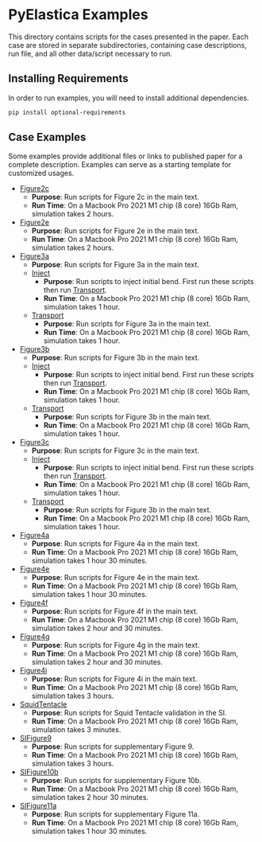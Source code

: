 # PyElastica Examples

This directory contains scripts for the cases presented in the paper.
Each case are stored in separate subdirectories, containing case descriptions, run file, and all other data/script necessary to run.

## Installing Requirements
In order to run examples, you will need to install additional dependencies.

```bash
pip install optional-requirements
```

## Case Examples

Some examples provide additional files or links to published paper for a complete description.
Examples can serve as a starting template for customized usages.

* [Figure2c](./Figure2c)
    * __Purpose__: Run scripts for Figure 2c in the main text. 
    * __Run Time__: On a Macbook Pro 2021 M1 chip (8 core) 16Gb Ram, simulation takes 2 hours.
* [Figure2e](./Figure2e)
    * __Purpose__: Run scripts for Figure 2e in the main text. 
    * __Run Time__: On a Macbook Pro 2021 M1 chip (8 core) 16Gb Ram, simulation takes 2 hours.
* [Figure3a](./Figure3a)
    * __Purpose__: Run scripts for Figure 3a in the main text. 
    * [Inject](./Figure3a/Inject)
        * __Purpose__: Run scripts to inject initial bend. First run these scripts then run [Transport](./Figure3a/Transport). 
        * __Run Time__: On a Macbook Pro 2021 M1 chip (8 core) 16Gb Ram, simulation takes 1 hour.
    * [Transport](./Figure3a/Transport)
        * __Purpose__: Run scripts for Figure 3a in the main text. 
        * __Run Time__: On a Macbook Pro 2021 M1 chip (8 core) 16Gb Ram, simulation takes 1 hour.
* [Figure3b](./Figure3b)
    * __Purpose__: Run scripts for Figure 3b in the main text.
    * [Inject](./Figure3b/Inject)
        * __Purpose__: Run scripts to inject initial bend. First run these scripts then run [Transport](./Figure3b/Transport). 
        * __Run Time__: On a Macbook Pro 2021 M1 chip (8 core) 16Gb Ram, simulation takes 1 hour.
    * [Transport](./Figure3b/Transport)
        * __Purpose__: Run scripts for Figure 3b in the main text. 
        * __Run Time__: On a Macbook Pro 2021 M1 chip (8 core) 16Gb Ram, simulation takes 1 hour.
* [Figure3c](./Figure3c)
    * __Purpose__: Run scripts for Figure 3c in the main text.
    * [Inject](./Figure3c/Inject)
        * __Purpose__: Run scripts to inject initial bend. First run these scripts then run [Transport](./Figure3c/Transport). 
        * __Run Time__: On a Macbook Pro 2021 M1 chip (8 core) 16Gb Ram, simulation takes 1 hour.
    * [Transport](./Figure3c/Transport)
        * __Purpose__: Run scripts for Figure 3b in the main text. 
        * __Run Time__: On a Macbook Pro 2021 M1 chip (8 core) 16Gb Ram, simulation takes 1 hour.
* [Figure4a](./Figure4a)
    * __Purpose__: Run scripts for Figure 4a in the main text.
    * __Run Time__: On a Macbook Pro 2021 M1 chip (8 core) 16Gb Ram, simulation takes 1 hour 30 minutes.
* [Figure4e](./Figure4e)
    * __Purpose__: Run scripts for Figure 4e in the main text. 
    * __Run Time__: On a Macbook Pro 2021 M1 chip (8 core) 16Gb Ram, simulation takes 1 hour 30 minutes.
* [Figure4f](./Figure4f)
    * __Purpose__: Run scripts for Figure 4f in the main text. 
    * __Run Time__: On a Macbook Pro 2021 M1 chip (8 core) 16Gb Ram, simulation takes 2 hour and 30 minutes. 
* [Figure4g](./Figure4g)
    * __Purpose__: Run scripts for Figure 4g in the main text. 
    * __Run Time__: On a Macbook Pro 2021 M1 chip (8 core) 16Gb Ram, simulation takes 2 hour and 30 minutes. 
* [Figure4i](./Figure4i)
    * __Purpose__: Run scripts for Figure 4i in the main text.
    * __Run Time__: On a Macbook Pro 2021 M1 chip (8 core) 16Gb Ram, simulation takes 3 hours. 
* [SquidTentacle](./SquidTentacle)
    * __Purpose__: Run scripts for Squid Tentacle validation in the SI. 
    * __Run Time__: On a Macbook Pro 2021 M1 chip (8 core) 16Gb Ram, simulation takes 3 minutes. 
* [SIFigure9](./SIFigure9)
    * __Purpose__: Run scripts for supplementary Figure 9.
    * __Run Time__: On a Macbook Pro 2021 M1 chip (8 core) 16Gb Ram, simulation takes 3 hours. 
* [SIFigure10b](./SIFigure10b)
    * __Purpose__: Run scripts for supplementary Figure 10b.
    * __Run Time__: On a Macbook Pro 2021 M1 chip (8 core) 16Gb Ram, simulation takes 2 hour 30 minutes.
* [SIFigure11a](./SIFigure11a)
    * __Purpose__: Run scripts for supplementary Figure 11a.
    * __Run Time__: On a Macbook Pro 2021 M1 chip (8 core) 16Gb Ram, simulation takes 1 hour 30 minutes.